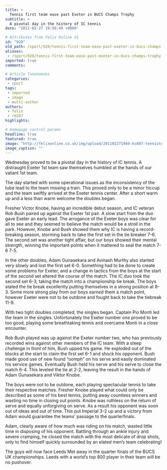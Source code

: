 ```yaml
---
title: >
  Tennis first team ease past Exeter in BUCS Champs Trophy
subtitle: >
  A pivotal day in the history of IC tennis
date: "2011-02-27 19:50:49 +0000"

# Attributes from Felix Online V1
id: "920"
old_path: /sport/920/tennis-first-team-ease-past-exeter-in-bucs-champs-trophy
aliases:
 - /sport/920/tennis-first-team-ease-past-exeter-in-bucs-champs-trophy
imported: true
comments:

# Article Taxonomies
categories:
 - sport
tags:
 - imported
 - image
 - multi-author
authors:
 - felix
 - rb207
highlights:

# Homepage control params
headline: true
featured: true
image: "http://felixonline.co.uk/img/upload/201102271949-ks607-tenniste.jpg"
image_caption: ""
---
```


Wednesday proved to be a pivotal day in the history of IC tennis. A distraught Exeter 1st team saw themselves humbled at the hands of our valiant 1st team.

The day started with some operational issues as the inconsistency of the tube lead to the team missing a train. This proved only to be a minor hiccup and the team swiftly arrived at the Exeter tennis center. After a short warm up and a less than warm welcome the doubles began.

Fresher Victor Knobe, having an incredible debut season, and IC veteran Rob Bush paired up against the Exeter 1st pair. A slow start from the duo gave Exeter an early lead. The arrogance of the Exeter boys was clear for all to see and they seemed to believe the match would be a stroll in the park. However, Knobe and Bush showed them why IC is having a record-breaking season, storming back to take the first set in the tie breaker 7-6. The second set was another tight affair, but our boys showed their mental strength, winning the important points when it mattered to seal the match 7-6 7-5.

In the other doubles, Adam Gunasekara and Avinash Murthy also started very slowly and lost the first set 6-0. Something had to be done to create some problems for Exeter, and a change in tactics from the boys at the start of the second set altered the course of the match. The IC duo took the second set 6-3, taking the match into a championship tie break. The boys stated the tie break excellently putting themselves in a strong position at 8-3. Some more strong play from our boys earned them a match point, however Exeter were not to be outdone and fought back to take the tiebreak 11-9.

With two tight doubles completed, the singles began. Captain Pio Monti led the team in the singles. Unfortunately the Exeter number one proved to be too good, playing some breathtaking tennis and overcame Monti in a close encounter.

Rob Bush played was up against the Exeter number two, who has previously recorded wins against other members of the IC team. With a steep challenge in front of him, Bush upped his game. He exploded out of the blocks at the start to claim the first set 6-1 and shock his opponent. Bush made good use of new found “oomph” on his serve and easily dominated his service games. Eventually Bush held his nerve and his serve to close the match 6-4. This leveled the tie at 2-2, leaving the result in the hands of Adam Gunasekara and Viktor Knobe.

The boys were not to be outdone, each playing spectacular tennis to take their respective matches. Fresher Knobe played what could only be described as some of his best tennis, putting away countless winners and wasting no time in closing out points. Knobe was ruthless on the return of serve and equally unforgiving on serve. As a result his opponent was soon out of ideas and out of time. This put Imperial 3-2 up and a victory from Adam would guarantee the teams’ passage to the quarterfinals.

Adam, clearly aware of how much was riding on his match, wasted little time in disposing of his opponent. Battling through an ankle injury and severe cramping, he closed the match with the most delicate of drop shots, only to find himself quickly surrounded by an elated men’s team celebrating!

The guys will now face Leeds Met away in the quarter finals of the BUCS UK championships. Leeds with a world’s top 800 player in their team will be no pushover.
